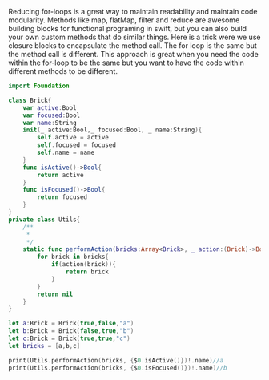 Reducing for-loops is a great way to maintain readability and maintain code modularity. Methods like map, flatMap, filter and reduce are awesome building blocks for functional programing in swift, but you can also build your own custom methods that do similar things. <!--more--> Here is a trick were we use closure blocks to encapsulate the method call. The for loop is the same but the method call is different. This approach is great when you need the code within the for-loop to be the same but you want to have the code within different methods to be different. 

```swift
import Foundation

class Brick{
    var active:Bool
    var focused:Bool
    var name:String
    init(_ active:Bool,_ focused:Bool, _ name:String){
        self.active = active
        self.focused = focused
        self.name = name
    }
    func isActive()->Bool{
        return active
    }
    func isFocused()->Bool{
        return focused
    }
}
private class Utils{
    /**
     *
     */
    static func performAction(bricks:Array<Brick>, _ action:(Brick)->Bool)->Brick?{
        for brick in bricks{
            if(action(brick)){
				return brick
			}
        }
        return nil
    }
}

let a:Brick = Brick(true,false,"a")
let b:Brick = Brick(false,true,"b")
let c:Brick = Brick(true,true,"c")
let bricks = [a,b,c]

print(Utils.performAction(bricks, {$0.isActive()})!.name)//a
print(Utils.performAction(bricks, {$0.isFocused()})!.name)//b
```